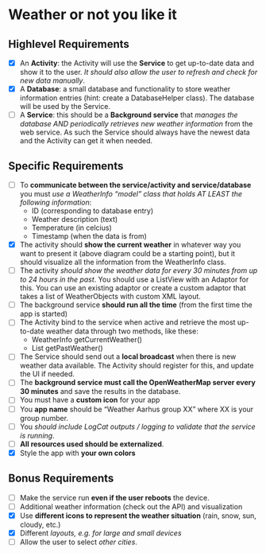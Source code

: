 # Weather or not you like it

## Highlevel Requirements

- [x] An **Activity**: the Activity will use the **Service** to get up-to-date data and show it to the user. *It should also allow the user to refresh and check for new data manually*.
- [x] A **Database**: a small database and functionality to store weather information entries (hint: create a DatabaseHelper class). The database will be used by the Service.
- [ ] A **Service**: this should be a **Background service** that *manages the database AND periodically retrieves new weather information* from the web service. As such the Service should always have the newest data and the Activity can get it when needed.

## Specific Requirements

- [ ] To **communicate between the service/activity and service/database** you must *use a WeatherInfo “model” class that holds AT LEAST the following information*:  
  - ID (corresponding to database entry)  
  - Weather description (text)  
  - Temperature (in celcius)  
  - Timestamp (when the data is from)    
- [x] The activity should **show the current weather** in whatever way you want to present it (above diagram could be a starting point), but it should visualize all the information from the WeatherInfo class.
- [ ] The activity *should show the weather data for every 30 minutes from up to 24 hours in the past*. You should use a ListView with an Adaptor for this. You can use an existing adaptor or create a custom adaptor that takes a list of WeatherObjects with custom XML layout.
- [ ] The background service **should run all the time** (from the first time the app is started)
- [ ] The Activity bind to the service when active and retrieve the most up-to-date weather data through two methods, like these:  
  - WeatherInfo getCurrentWeather()  
  - List<WeatherInfo> getPastWeather()  
- [ ] The Service should send out a **local broadcast** when there is new weather data available. The Activity should register for this, and update the UI if needed.
- [ ] The **background service must call the OpenWeatherMap server every 30 minutes** and save the results in the database.
- [ ] You must have a **custom icon** for your app
- [ ] You **app name** should be “Weather Aarhus group XX” where XX is your group number.
- [ ] You *should include LogCat outputs / logging to validate that the service is running*.
- [ ] **All resources used should be externalized**.
- [x] Style the app with **your own colors**

## Bonus Requirements

- [ ] Make the service run **even if the user reboots** the device.
- [ ] Additional weather information (check out the API) and visualization
- [x] Use **different icons to represent the weather situation** (rain, snow, sun, cloudy, etc.)
- [x] Different *layouts, e.g. for large and small devices*
- [ ] Allow the user to select *other cities*.
